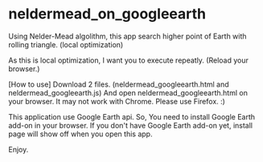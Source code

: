neldermead_on_googleearth
=========================

Using Nelder-Mead algolithm, this app search higher point of Earth with rolling triangle. (local optimization)

As this is local optimization, I want you to execute repeatly. (Reload your browser.)

[How to use]
Download 2 files. (neldermead_googleearth.html and neldermead_googleearth.js)
And open neldermead_googleearth.html on your browser. It may not work with Chrome. Please use Firefox. :)

This application use Google Earth api.
So, You need to install Google Earth add-on in your browser.
If you don't have Google Earth add-on yet, install page will show off when you open this app.

Enjoy.
